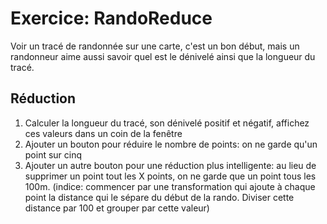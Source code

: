 # Exercice: RandoReduce

Voir un tracé de randonnée sur une carte, c'est un bon début, mais un randonneur aime aussi savoir quel est le dénivelé ainsi que la longueur du tracé.

## Réduction

1. Calculer la longueur du tracé, son dénivelé positif et négatif, affichez ces valeurs dans un coin de la fenêtre
2. Ajouter un bouton pour réduire le nombre de points: on ne garde qu'un point sur cinq
3. Ajouter un autre bouton pour une réduction plus intelligente: au lieu de supprimer un point tout les X points, on ne garde que un point tous les 100m. (indice: commencer par une transformation qui ajoute à chaque point la distance qui le sépare du début de la rando. Diviser cette distance par 100 et grouper par cette valeur)
